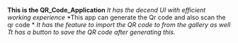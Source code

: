 **This is the QR_Code_Application**
*It has the decend UI with efficient working experience*
*This app can generate the Qr code  and also scan the qr code *
*It has the feature to import the QR code to from the gallery as well*
*Tt has a button to save the QR code after generating this.*
